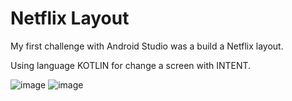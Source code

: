 # Netflix Layout

My first challenge with Android Studio was a build a Netflix layout.  

Using language KOTLIN for change a screen with INTENT.  

![image](https://user-images.githubusercontent.com/94762988/162079596-ba4e1ed5-f52b-405e-92d0-0e697624f033.png)
![image](https://user-images.githubusercontent.com/94762988/162079707-ed7bb09d-8e8a-426b-a415-c1a7bfc37b17.png)
